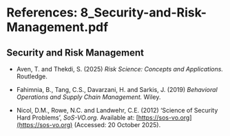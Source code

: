 # References: 8_Security-and-Risk-Management.pdf

## Security and Risk Management

- Aven, T. and Thekdi, S. (2025) *Risk Science: Concepts and Applications.* Routledge.

- Fahimnia, B., Tang, C.S., Davarzani, H. and Sarkis, J. (2019) *Behavioral Operations and Supply Chain Management.* Wiley.

- Nicol, D.M., Rowe, N.C. and Landwehr, C.E. (2012) ‘Science of Security Hard Problems’, *SoS-VO.org.* Available at: [https://sos-vo.org](https://sos-vo.org) (Accessed: 20 October 2025).
